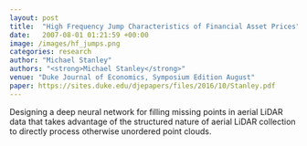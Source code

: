 ```yaml
---
layout: post
title:  "High Frequency Jump Characteristics of Financial Asset Prices"
date:   2007-08-01 01:21:59 +00:00
image: /images/hf_jumps.png
categories: research
author: "Michael Stanley"
authors: "<strong>Michael Stanley</strong>"
venue: "Duke Journal of Economics, Symposium Edition August"
paper: https://sites.duke.edu/djepapers/files/2016/10/Stanley.pdf
---
```

Designing a deep neural network for filling missing points in aerial LiDAR data that takes advantage of the structured nature of aerial LiDAR collection to directly process otherwise unordered point clouds. 